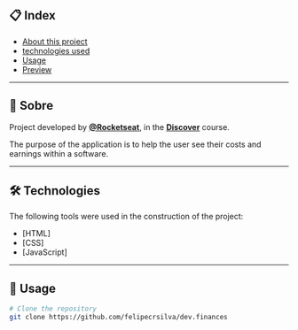 ## 📋 Index

- [About this project](#-About-this-project)
- [technologies used](#-technologies-used)
- [Usage](#-Usage)
- [Preview](#-Preview)

---

## 📖 Sobre

Project developed by **[@Rocketseat](https://github.com/Rocketseat)**, in the **[Discover](https://app.rocketseat.com.br/discover)** course.

The purpose of the application is to help the user see their costs and earnings within a software.

---

## 🛠 Technologies

The following tools were used in the construction of the project:

- [HTML]
- [CSS]
- [JavaScript]

---

## 👷 Usage

```bash
# Clone the repository
git clone https://github.com/felipecrsilva/dev.finances
